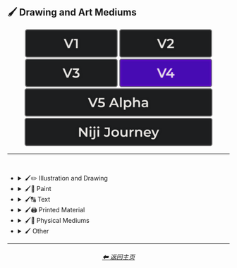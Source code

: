 <h2>🖌 Drawing and Art Mediums</h2>

<div align="center">

[<img src="/Images/Repo_Parts/Buttons/Version_Buttons/button_version_V1_inactive.webp?raw=true" alt="MidJourney V1" height="64" />](/Pages/MJ_V1/Style_Pages/Sphere/Drawing_and_Art_Mediums.md)
[<img src="/Images/Repo_Parts/Buttons/Version_Buttons/button_version_V2_inactive.webp?raw=true" alt="MidJourney V2" height="64" />](/Pages/MJ_V2/Style_Pages/Sphere/Drawing_and_Art_Mediums.md)
[<img src="/Images/Repo_Parts/Buttons/Version_Buttons/button_version_V3_inactive.webp?raw=true" alt="MidJourney V3" height="64" />](/Pages/MJ_V3/Style_Pages/Just_The_Style/Drawing_and_Art_Mediums.md)
[<img src="/Images/Repo_Parts/Buttons/Version_Buttons/button_version_V4_active.webp?raw=true" alt="MidJourney V4" height="64" />](/Pages/MJ_V4/Style_Pages/Just_The_Style/Drawing_and_Art_Mediums.md)
<br>
[<img src="/Images/Repo_Parts/Buttons/Version_Buttons/button_version_V5_Alpha_inactive_half.webp?raw=true" alt="MidJourney V5" height="64" />](/Pages/MJ_V5/Style_Pages/Just_The_Style/Drawing_and_Art_Mediums.md)
[<img src="/Images/Repo_Parts/Buttons/Version_Buttons/button_version_niji_inactive_half.webp?raw=true" alt="Niji Journey" height="64" />](/Pages/Niji_Journey/Style_Pages/Drawing_and_Art_Mediums.md)


</div>

<hr>
<br>


- <details><summary>🖌✏ Illustration and Drawing</summary><p>

  - <details><summary>✏🖼 Drawing Types</summary><p><div align="center">

	| Sketch | Drawing | Doodle |
	| :-: | :-: | :-: |
	| <img src="/Images/MJ_V4/V4_Alpha_3.5/Midjourney_Styles/Drawing.webp?raw=true" width="256" /> | <img src="/Images/MJ_V4/V4_Alpha_3.5/Midjourney_Styles/Sketch.webp?raw=true" width="256" /> | <img src="/Images/MJ_V4/V4_Alpha_3.5/Midjourney_Styles/Doodle.webp?raw=true" width="256" /> |
	
	<br>

	| Hand-Drawn | Hand-Written | Children’s Drawing |
	| :-: | :-: | :-: |
	| <img src="/Images/MJ_V4/V4_Alpha_3.5/Midjourney_Styles/Hand-Drawn.webp?raw=true" width="256" /> | <img src="/Images/MJ_V4/V4_Alpha_3.5/Midjourney_Styles/Hand-Written.webp?raw=true" width="256" /> | <img src="/Images/MJ_V4/V4_Alpha_3.5/Midjourney_Styles/Childrens_Drawing.webp?raw=true" width="256" /> |
	
	<br>

	| Masterpiece |
	| :-: |
	| <img src="/Images/MJ_V4/V4_Alpha_3.5/Midjourney_Styles/Masterpiece.webp?raw=true" width="256" /> |

	<br>

	| Dot Art | Pointillism | Stipple |
	| :-: | :-: | :-: |
	| <img src="/Images/MJ_V4/V4_Alpha_3.5/Midjourney_Styles/Dot_Art.webp?raw=true" width="256" /> | <img src="/Images/MJ_V4/V4_Alpha_3.5/Midjourney_Styles/Pointillism.webp?raw=true" width="256" /> | <img src="/Images/MJ_V4/V4_Alpha_3.5/Midjourney_Styles/Stipple.webp?raw=true" width="256" /> |
	
	<br>

	| Line Art | Crosshatch | Etch-A-Sketch Drawing |
	| :-: | :-: | :-: |
	| <img src="/Images/MJ_V4/V4_Alpha_3.5/Midjourney_Styles/Line_Art.webp?raw=true" width="256" /> | <img src="/Images/MJ_V4/V4_Alpha_3.5/Midjourney_Styles/Crosshatch.webp?raw=true" width="256" /> | <img src="/Images/MJ_V4/V4_Alpha_3.5/Midjourney_Styles/Etch-A-Sketch_Drawing.webp?raw=true" width="256" /> |
	
	<br>

	| Figure Drawing | Caricature |
	| :-: | :-: |
	| <img src="/Images/MJ_V4/V4_Alpha_3.5/Midjourney_Styles/Figure_Drawing.webp?raw=true" width="256" /> | <img src="/Images/MJ_V4/V4_Alpha_3.5/Midjourney_Styles/Caricature.webp?raw=true" width="256" /> |

	<br>
	
	| Hand-Drawn Animation |
	| :-: |
	| <img src="/Images/MJ_V4/V4_Alpha_3.5/Midjourney_Styles/Hand-Drawn_Animation.webp?raw=true" width="256" /> |

	<br>

	| Illustration | Storybook Illustration | Illustrated-Booklet |
	| :-: | :-: | :-: |
	| <img src="/Images/MJ_V4/V4_Alpha_3.5/Midjourney_Styles/Illustration.webp?raw=true" width="256" /> | <img src="/Images/MJ_V4/V4_Alpha_3.5/Midjourney_Styles/Storybook_Illustration.webp?raw=true" width="256" /> | <img src="/Images/MJ_V4/V4_Alpha_3.5/Midjourney_Styles/Illustrated-Booklet.webp?raw=true" width="256" /> |

	<br>

	| Whimsical Illustration | Archaeological Illustration |
	| :-: | :-: |
	| <img src="/Images/MJ_V4/V4_Alpha_3.5/Midjourney_Styles/Whimsical_Illustration.webp?raw=true" width="256" /> | <img src="/Images/MJ_V4/V4_Alpha_3.5/Midjourney_Styles/Archaeological_Illustration.webp?raw=true" width="256" /> |
	
	<br>

	| Assembly Drawing | Anatomical Drawing | Illuminated Manuscript |
	| :-: | :-: | :-: |
	| <img src="/Images/MJ_V4/V4_Alpha_3.5/Midjourney_Styles/Assembly_Drawing.webp?raw=true" width="256" /> | <img src="/Images/MJ_V4/V4_Alpha_3.5/Midjourney_Styles/Anatomical_Drawing.webp?raw=true" width="256" /> | <img src="/Images/MJ_V4/V4_Alpha_3.5/Midjourney_Styles/Illuminated_Manuscript.webp?raw=true" width="256" /> |
	
	<br>

	| Visual Novel | Graphic Novel | Cartographic |
	| :-: | :-: | :-: |
	| <img src="/Images/MJ_V4/V4_Alpha_3.5/Midjourney_Styles/Visual_Novel.webp?raw=true" width="256" /> | <img src="/Images/MJ_V4/V4_Alpha_3.5/Midjourney_Styles/Graphic_Novel.webp?raw=true" width="256" /> | <img src="/Images/MJ_V4/V4_Alpha_3.5/Midjourney_Styles/Cartographic.webp?raw=true" width="256" /> |
	
	<br>
	
	| Storyboard | Automatic Drawing |
	| :-: | :-: |
	| <img src="/Images/MJ_V4/V4_Alpha_3.5/Midjourney_Styles/Storyboard.webp?raw=true" width="256" /> | <img src="/Images/MJ_V4/V4_Alpha_3.5/Midjourney_Styles/Automatic_Drawing.webp?raw=true" width="256" /> |

	</div></p></details>


  - <details><summary>✏ Pencil and Graphite</summary><p><div align="center">

	| Pencil Art | Graphite | Charcoal Art |
	| :-: | :-: | :-: |
	| <img src="/Images/MJ_V4/V4_Alpha_3.5/Midjourney_Styles/Pencil_Art.webp?raw=true" width="256" /> | <img src="/Images/MJ_V4/V4_Alpha_3.5/Midjourney_Styles/Graphite.webp?raw=true" width="256" /> | <img src="/Images/MJ_V4/V4_Alpha_3.5/Midjourney_Styles/Charcoal_Art.webp?raw=true" width="256" /> |
	
	<br>
	
	| Colored Pencil | Grease Pencil |
	| :-: | :-: |
	| <img src="/Images/MJ_V4/V4_Alpha_3.5/Midjourney_Styles/Colored_Pencil.webp?raw=true" width="256" /> | <img src="/Images/MJ_V4/V4_Alpha_3.5/Midjourney_Styles/Grease_Pencil.webp?raw=true" width="256" /> |

	</div></p></details>


  - <details><summary>✏🖊 Ink</summary><p><div align="center">

	| Ink | Calligraphy | Ballpoint Pen |
	| :-: | :-: | :-: |
	| <img src="/Images/MJ_V4/V4_Alpha_3.5/Midjourney_Styles/Ink.webp?raw=true" width="256" /> | <img src="/Images/MJ_V4/V4_Alpha_3.5/Midjourney_Styles/Calligraphy.webp?raw=true" width="256" /> | <img src="/Images/MJ_V4/V4_Alpha_3.5/Midjourney_Styles/Ballpoint_Pen.webp?raw=true" width="256" /> |
	
	<br>
	
	| Fountain Pen | Fountain Pen Art | Gel Pen |
	| :-: | :-: | :-: |
	| <img src="/Images/MJ_V4/V4_Alpha_3.5/Midjourney_Styles/Fountain_Pen.webp?raw=true" width="256" /> | <img src="/Images/MJ_V4/V4_Alpha_3.5/Midjourney_Styles/Fountain_Pen_Art.webp?raw=true" width="256" /> | <img src="/Images/MJ_V4/V4_Alpha_3.5/Midjourney_Styles/Gel_Pen.webp?raw=true" width="256" /> |
	
	<br>

	| Conductive Ink | Flexographic Ink |
	| :-: | :-: |
	| <img src="/Images/MJ_V4/V4_Alpha_3.5/Midjourney_Styles/Conductive_Ink.webp?raw=true" width="256" /> | <img src="/Images/MJ_V4/V4_Alpha_3.5/Midjourney_Styles/Flexographic_Ink.webp?raw=true" width="256" /> |
	
	<br>
	
	| India Ink | Iron Gall Ink |
	| :-: | :-: |
	| <img src="/Images/MJ_V4/V4_Alpha_3.5/Midjourney_Styles/India_Ink.webp?raw=true" width="256" /> | <img src="/Images/MJ_V4/V4_Alpha_3.5/Midjourney_Styles/Iron_Gall_Ink.webp?raw=true" width="256" /> |
	
	<br>
	
	| Grease Pen | Marker Art |
	| :-: | :-: |
	| <img src="/Images/MJ_V4/V4_Alpha_3.5/Midjourney_Styles/Grease_Pen.webp?raw=true" width="256" /> | <img src="/Images/MJ_V4/V4_Alpha_3.5/Midjourney_Styles/Marker_Art.webp?raw=true" width="256" /> |

	<br>
	
	| Dry-Erase Marker | Wet-Erase Marker | Whiteboard |
	| :-: | :-: | :-: |
	| <img src="/Images/MJ_V4/V4_Alpha_3.5/Midjourney_Styles/Dry-Erase_Marker.webp?raw=true" width="256" /> | <img src="/Images/MJ_V4/V4_Alpha_3.5/Midjourney_Styles/Wet-Erase_Marker.webp?raw=true" width="256" /> | <img src="/Images/MJ_V4/V4_Alpha_3.5/Midjourney_Styles/Whiteboard.webp?raw=true" width="256" /> |

	<br>

	| Viscosity Print |
	| :-: |
	| <img src="/Images/MJ_V4/V4_Alpha_3.5/Midjourney_Styles/Viscosity_Print.webp?raw=true" width="256" /> |

	</div></p></details>


  - <details><summary>✏🖍 Crayon, Chalk, and Pastel</summary><p><div align="center">

	| Crayon | Chalk | Pastel Art |
	| :-: | :-: | :-: |
	| <img src="/Images/MJ_V4/V4_Alpha_3.5/Midjourney_Styles/Crayon.webp?raw=true" width="256" /> | <img src="/Images/MJ_V4/V4_Alpha_3.5/Midjourney_Styles/Chalk.webp?raw=true" width="256" /> | <img src="/Images/MJ_V4/V4_Alpha_3.5/Midjourney_Styles/Pastel_Art.webp?raw=true" width="256" /> |
	
	<br>
	
	| Blackboard | Chalkboard | Conte |
	| :-: | :-: | :-: |
	| <img src="/Images/MJ_V4/V4_Alpha_3.5/Midjourney_Styles/Blackboard.webp?raw=true" width="256" /> | <img src="/Images/MJ_V4/V4_Alpha_3.5/Midjourney_Styles/Chalkboard.webp?raw=true" width="256" /> | <img src="/Images/MJ_V4/V4_Alpha_3.5/Midjourney_Styles/Conte.webp?raw=true" width="256" /> |

	</div></p></details>

  </p></details>


- <details><summary>🖌🎨 Paint</summary><p>

  - <details><summary>🎨🖼 Painting Types</summary><p><div align="center">

	| Painting | Canvas | Hard Edge Painting |
	| :-: | :-: | :-: |
	| <img src="/Images/MJ_V4/V4_Alpha_3.5/Midjourney_Styles/Painting.webp?raw=true" width="256" /> | <img src="/Images/MJ_V4/V4_Alpha_3.5/Midjourney_Styles/Canvas.webp?raw=true" width="256" /> | <img src="/Images/MJ_V4/V4_Alpha_3.5/Midjourney_Styles/Hard_Edge_Painting.webp?raw=true" width="256" /> |
	
	<br>

	| Oil Painting | Tempera Painting | Acrylic Painting |
	| :-: | :-: | :-: |
	| <img src="/Images/MJ_V4/V4_Alpha_3.5/Midjourney_Styles/Oil_Painting.webp?raw=true" width="256" /> | <img src="/Images/MJ_V4/V4_Alpha_3.5/Midjourney_Styles/Tempera_Painting.webp?raw=true" width="256" /> | <img src="/Images/MJ_V4/V4_Alpha_3.5/Midjourney_Styles/Acrylic_Painting.webp?raw=true" width="256" /> |
	
	<br>
	
	
	| Watercolor Painting | Gouache Painting | Casein Painting |
	| :-: | :-: | :-: |
	| <img src="/Images/MJ_V4/V4_Alpha_3.5/Midjourney_Styles/Watercolor_Painting.webp?raw=true" width="256" /> | <img src="/Images/MJ_V4/V4_Alpha_3.5/Midjourney_Styles/Gouache_Painting.webp?raw=true" width="256" /> | <img src="/Images/MJ_V4/V4_Alpha_3.5/Midjourney_Styles/Casein_Painting.webp?raw=true" width="256" /> |
	
	<br>

	| Fresco Painting | Easel Painting | Wet Painting |
	| :-: | :-: | :-: |
	| <img src="/Images/MJ_V4/V4_Alpha_3.5/Midjourney_Styles/Fresco_Painting.webp?raw=true" width="256" /> | <img src="/Images/MJ_V4/V4_Alpha_3.5/Midjourney_Styles/Easel_Painting.webp?raw=true" width="256" /> | <img src="/Images/MJ_V4/V4_Alpha_3.5/Midjourney_Styles/Wet_Painting.webp?raw=true" width="256" /> |
	
	<br>

	| Detailed Painting | Speedpainting | Faux Painting |
	| :-: | :-: | :-: |
	| <img src="/Images/MJ_V4/V4_Alpha_3.5/Midjourney_Styles/Detailed_Painting.webp?raw=true" width="256" /> | <img src="/Images/MJ_V4/V4_Alpha_3.5/Midjourney_Styles/Speedpainting.webp?raw=true" width="256" /> | <img src="/Images/MJ_V4/V4_Alpha_3.5/Midjourney_Styles/Faux_Painting.webp?raw=true" width="256" /> |

	<br>

	| Color Field Painting | Scroll Painting |
	| :-: | :-: |
	| <img src="/Images/MJ_V4/V4_Alpha_3.5/Midjourney_Styles/Color_Field_Painting.webp?raw=true" width="256" /> | <img src="/Images/MJ_V4/V4_Alpha_3.5/Midjourney_Styles/Scroll_Painting.webp?raw=true" width="256" /> |

	<br>

	| Still Life | Still-Life | Still-Life Painting |
	| :-: | :-: | :-: |
	| <img src="/Images/MJ_V4/V4_Alpha_3.5/Midjourney_Styles/Still_Life.webp?raw=true" width="256" /> | <img src="/Images/MJ_V4/V4_Alpha_3.5/Midjourney_Styles/Still-Life.webp?raw=true" width="256" /> | <img src="/Images/MJ_V4/V4_Alpha_3.5/Midjourney_Styles/Still-Life_Painting.webp?raw=true" width="256" /> |
	
	<br>

	| Fine Art | Modern Art |
	| :-: | :-: |
	| <img src="/Images/MJ_V4/V4_Alpha_3.5/Midjourney_Styles/Fine_Art.webp?raw=true" width="256" /> | <img src="/Images/MJ_V4/V4_Alpha_3.5/Midjourney_Styles/Modern_Art.webp?raw=true" width="256" /> |
	
	<br>

	| Brushwork | Paintwork | Impasto |
	| :-: | :-: | :-: |
	| <img src="/Images/MJ_V4/V4_Alpha_3.5/Midjourney_Styles/Brushwork.webp?raw=true" width="256" /> | <img src="/Images/MJ_V4/V4_Alpha_3.5/Midjourney_Styles/Paintwork.webp?raw=true" width="256" /> | <img src="/Images/MJ_V4/V4_Alpha_3.5/Midjourney_Styles/Impasto.webp?raw=true" width="256" /> |

	<br>

	| Matte Painting | Encaustic Painting | Gond Painting |
	| :-: | :-: | :-: |
	| <img src="/Images/MJ_V4/V4_Alpha_3.5/Midjourney_Styles/Matte_Painting.webp?raw=true" width="256" /> | <img src="/Images/MJ_V4/V4_Alpha_3.5/Midjourney_Styles/Encaustic_Painting.webp?raw=true" width="256" /> | <img src="/Images/MJ_V4/V4_Alpha_3.5/Midjourney_Styles/Gond_Painting.webp?raw=true" width="256" /> |
	
	<br>

	| Chinese Painting | Ancient Roman Painting | Romanesque Painting |
	| :-: | :-: | :-: |
	| <img src="/Images/MJ_V4/V4_Alpha_3.5/Midjourney_Styles/Chinese_Painting.webp?raw=true" width="256" /> | <img src="/Images/MJ_V4/V4_Alpha_3.5/Midjourney_Styles/Ancient_Roman_Painting.webp?raw=true" width="256" /> | <img src="/Images/MJ_V4/V4_Alpha_3.5/Midjourney_Styles/Romanesque_Painting.webp?raw=true" width="256" /> |

	<br>

	| Tibetan Painting | Japanese Painting |
	| :-: | :-: |
	| <img src="/Images/MJ_V4/V4_Alpha_3.5/Midjourney_Styles/Tibetan_Painting.webp?raw=true" width="256" /> | <img src="/Images/MJ_V4/V4_Alpha_3.5/Midjourney_Styles/Japanese_Painting.webp?raw=true" width="256" /> |

	<br>

	| Warli Painting | Fayum Portrait | Caravaggio Painting |
	| :-: | :-: | :-: |
	| <img src="/Images/MJ_V4/V4_Alpha_3.5/Midjourney_Styles/Warli_Painting.webp?raw=true" width="256" /> | <img src="/Images/MJ_V4/V4_Alpha_3.5/Midjourney_Styles/Fayum_Portrait.webp?raw=true" width="256" /> | <img src="/Images/MJ_V4/V4_Alpha_3.5/Midjourney_Styles/Caravaggio_Painting.webp?raw=true" width="256" /> |
	
	<br>
	
	| Madhubani Painting | Kalamkari Painting | Phad Painting |
	| :-: | :-: | :-: |
	| <img src="/Images/MJ_V4/V4_Alpha_3.5/Midjourney_Styles/Madhubani_Painting.webp?raw=true" width="256" /> | <img src="/Images/MJ_V4/V4_Alpha_3.5/Midjourney_Styles/Kalamkari_Painting.webp?raw=true" width="256" /> | <img src="/Images/MJ_V4/V4_Alpha_3.5/Midjourney_Styles/Phad_Painting.webp?raw=true" width="256" /> |

	<br>

	| Paper-Marbling | Hydro-Dipping | Hydrodipped |
	| :-: | :-: | :-: |
	| <img src="/Images/MJ_V4/V4_Alpha_3.5/Midjourney_Styles/Paper-Marbling.webp?raw=true" width="256" /> | <img src="/Images/MJ_V4/V4_Alpha_3.5/Midjourney_Styles/Hydro-Dipping.webp?raw=true" width="256" /> | <img src="/Images/MJ_V4/V4_Alpha_3.5/Midjourney_Styles/Hydrodipped.webp?raw=true" width="256" /> |

	<br>
	
	| Panel Painting | Action Painting |
	| :-: | :-: |
	| <img src="/Images/MJ_V4/V4_Alpha_3.5/Midjourney_Styles/Panel_Painting.webp?raw=true" width="256" /> | <img src="/Images/MJ_V4/V4_Alpha_3.5/Midjourney_Styles/Action_Painting.webp?raw=true" width="256" /> |
	
	<br>
	
	| Plein-Air Painting | Action Painting | Miniature Painting |
	| :-: | :-: | :-: |
	| <img src="/Images/MJ_V4/V4_Alpha_3.5/Midjourney_Styles/Plein-Air_Painting.webp?raw=true" width="256" /> | <img src="/Images/MJ_V4/V4_Alpha_3.5/Midjourney_Styles/Action_Painting.webp?raw=true" width="256" /> | <img src="/Images/MJ_V4/V4_Alpha_3.5/Midjourney_Styles/Miniature_Painting.webp?raw=true" width="256" /> |
	
	<br>

	| Artwork | Mural | Street Art |
	| :-: | :-: | :-: |
	| <img src="/Images/MJ_V4/V4_Alpha_3.5/Midjourney_Styles/Artwork.webp?raw=true" width="256" /> | <img src="/Images/MJ_V4/V4_Alpha_3.5/Midjourney_Styles/Mural.webp?raw=true" width="256" /> | <img src="/Images/MJ_V4/V4_Alpha_3.5/Midjourney_Styles/Street_Art.webp?raw=true" width="256" /> |
	
	<br>
	
	| Cave Art | Rock Art |
	| :-: | :-: |
	| <img src="/Images/MJ_V4/V4_Alpha_3.5/Midjourney_Styles/Rock_Art.webp?raw=true" width="256" /> |

	<br>

	| Sand Painting | Sandpainting |
	| :-: | :-: |
	| <img src="/Images/MJ_V4/V4_Alpha_3.5/Midjourney_Styles/Sand_Painting.webp?raw=true" width="256" /> | <img src="/Images/MJ_V4/V4_Alpha_3.5/Midjourney_Styles/Cave_Art.webp?raw=true" width="256" /> | <img src="/Images/MJ_V4/V4_Alpha_3.5/Midjourney_Styles/Sandpainting.webp?raw=true" width="256" /> |

	<br>
	
	| Easter Egg | Egg Decorating |
	| :-: | :-: |
	| <img src="/Images/MJ_V4/V4_Alpha_3.5/Midjourney_Styles/Easter_Egg.webp?raw=true" width="256" /> | <img src="/Images/MJ_V4/V4_Alpha_3.5/Midjourney_Styles/Egg_Decorating.webp?raw=true" width="256" /> |

	</div></p></details>


  - <details><summary>🎨 Paint Types</summary><p><div align="center">

	| Paint | Oil Paint | Tempera Paint |
	| :-: | :-: | :-: |
	| <img src="/Images/MJ_V4/V4_Alpha_3.5/Midjourney_Styles/Paint.webp?raw=true" width="256" /> | <img src="/Images/MJ_V4/V4_Alpha_3.5/Midjourney_Styles/Oil_Paint.webp?raw=true" width="256" /> | <img src="/Images/MJ_V4/V4_Alpha_3.5/Midjourney_Styles/Tempera_Paint.webp?raw=true" width="256" /> |
	
	<br>
	
	| Acrylic Paint | Gouache Paint | Watercolor |
	| :-: | :-: | :-: |
	| <img src="/Images/MJ_V4/V4_Alpha_3.5/Midjourney_Styles/Acrylic_Paint.webp?raw=true" width="256" /> | <img src="/Images/MJ_V4/V4_Alpha_3.5/Midjourney_Styles/Gouache_Paint.webp?raw=true" width="256" /> | <img src="/Images/MJ_V4/V4_Alpha_3.5/Midjourney_Styles/Watercolor.webp?raw=true" width="256" /> |
	
	<br>

	| Wet Paint | Dripping Paint | Splatter Paint |
	| :-: | :-: | :-: |
	| <img src="/Images/MJ_V4/V4_Alpha_3.5/Midjourney_Styles/Wet_Paint.webp?raw=true" width="256" /> | <img src="/Images/MJ_V4/V4_Alpha_3.5/Midjourney_Styles/Dripping_Paint.webp?raw=true" width="256" /> | <img src="/Images/MJ_V4/V4_Alpha_3.5/Midjourney_Styles/Splatter_Paint.webp?raw=true" width="256" /> |
	
	<br>

	| Graffiti | Stencil Graffiti | Graffiti Tag |
	| :-: | :-: | :-: |
	| <img src="/Images/MJ_V4/V4_Alpha_3.5/Midjourney_Styles/Graffiti.webp?raw=true" width="256" /> | <img src="/Images/MJ_V4/V4_Alpha_3.5/Midjourney_Styles/Stencil_Graffiti.webp?raw=true" width="256" /> | <img src="/Images/MJ_V4/V4_Alpha_3.5/Midjourney_Styles/Graffiti_Tag.webp?raw=true" width="256" /> |

	<br>

	| Airbrush | 1980s Airbrush Art | Puffy Paint |
	| :-: | :-: | :-: |
	| <img src="/Images/MJ_V4/V4_Alpha_3.5/Midjourney_Styles/Airbrush.webp?raw=true" width="256" /> | <img src="/Images/MJ_V4/V4_Alpha_3.5/Midjourney_Styles/1980s_Airbrush_Art.webp?raw=true" width="256" /> | <img src="/Images/MJ_V4/V4_Alpha_3.5/Midjourney_Styles/Puffy_Paint.webp?raw=true" width="256" /> |
	
	<br>
	
	| Spray | Spray Paint | Glass Paint |
	| :-: | :-: | :-: |
	| <img src="/Images/MJ_V4/V4_Alpha_3.5/Midjourney_Styles/Spray.webp?raw=true" width="256" /> | <img src="/Images/MJ_V4/V4_Alpha_3.5/Midjourney_Styles/Spray_Paint.webp?raw=true" width="256" /> | <img src="/Images/MJ_V4/V4_Alpha_3.5/Midjourney_Styles/Glass_Paint.webp?raw=true" width="256" /> |
	
	<br>

	| Blacklight Paint | Casein Paint | Coffee Paint |
	| :-: | :-: | :-: |
	| <img src="/Images/MJ_V4/V4_Alpha_3.5/Midjourney_Styles/Blacklight_Paint.webp?raw=true" width="256" /> | <img src="/Images/MJ_V4/V4_Alpha_3.5/Midjourney_Styles/Casein_Paint.webp?raw=true" width="256" /> | <img src="/Images/MJ_V4/V4_Alpha_3.5/Midjourney_Styles/Coffee_Paint.webp?raw=true" width="256" /> |

	<br>
	
	| Powder Paint |
	| :-: |
	| <img src="/Images/MJ_V4/V4_Alpha_3.5/Midjourney_Styles/Powder_Paint.webp?raw=true" width="256" /> |

	</div></p></details>

  </p></details>


- <details><summary>🖌🔠 Text</summary><p><div align="center">

	| Hypergraphy | Asemic Writing |
	| :-: | :-: |
	| <img src="/Images/MJ_V4/V4_Alpha_3.5/Midjourney_Styles/Hypergraphy.webp?raw=true" width="256" /> | <img src="/Images/MJ_V4/V4_Alpha_3.5/Midjourney_Styles/Asemic_Writing.webp?raw=true" width="256" /> |

	<br>
	
	| Text | Typeface | Font |
	| :-: | :-: | :-: |
	| <img src="/Images/MJ_V4/V4_Alpha_3.5/Midjourney_Styles/Text.webp?raw=true" width="256" /> | <img src="/Images/MJ_V4/V4_Alpha_3.5/Midjourney_Styles/Typeface.webp?raw=true" width="256" /> | <img src="/Images/MJ_V4/V4_Alpha_3.5/Midjourney_Styles/Font.webp?raw=true" width="256" /> |

	<br>

	| Letters | Written Letters | Written Letters "Hello" |
	| :-: | :-: | :-: |
	| <img src="/Images/MJ_V4/V4_Alpha_3.5/Midjourney_Styles/Letters.webp?raw=true" width="256" /> | <img src="/Images/MJ_V4/V4_Alpha_3.5/Midjourney_Styles/Written_Letters.webp?raw=true" width="256" /> | <img src="/Images/MJ_V4/V4_Alpha_3.5/Midjourney_Styles/Written_Letters_''Hello''.webp?raw=true" width="256" /> |
	
	<br>
	
	| Written Words | Written Words "Hello" |
	| :-: | :-: |
	| <img src="/Images/MJ_V4/V4_Alpha_3.5/Midjourney_Styles/Written_Words.webp?raw=true" width="256" /> | <img src="/Images/MJ_V4/V4_Alpha_3.5/Midjourney_Styles/Written_Words_''Hello''.webp?raw=true" width="256" /> |
	
	<br>
	
	| Words | Words "Hello" |
	| :-: | :-: |
	| <img src="/Images/MJ_V4/V4_Alpha_3.5/Midjourney_Styles/Words.webp?raw=true" width="256" /> | <img src="/Images/MJ_V4/V4_Alpha_3.5/Midjourney_Styles/Words_''Hello''.webp?raw=true" width="256" /> |
	
	<br>
	
	| Lexemes | Lexemes "Hello" | Graphemes |
	| :-: | :-: | :-: |
	| <img src="/Images/MJ_V4/V4_Alpha_3.5/Midjourney_Styles/Lexemes.webp?raw=true" width="256" /> | <img src="/Images/MJ_V4/V4_Alpha_3.5/Midjourney_Styles/Lexemes_''Hello''.webp?raw=true" width="256" /> | <img src="/Images/MJ_V4/V4_Alpha_3.5/Midjourney_Styles/Graphemes.webp?raw=true" width="256" /> |

	<br>
	
	| Says | Says Hello | Says "Hello" |
	| :-: | :-: | :-: |
	| <img src="/Images/MJ_V4/V4_Alpha_3.5/Midjourney_Styles/Says.webp?raw=true" width="256" /> | <img src="/Images/MJ_V4/V4_Alpha_3.5/Midjourney_Styles/Says_Hello.webp?raw=true" width="256" /> | <img src="/Images/MJ_V4/V4_Alpha_3.5/Midjourney_Styles/Says_''Hello''.webp?raw=true" width="256" /> |
	
	<br>
	
	| Says 'Hello' | Caption | Caption "Hello" |
	| :-: | :-: | :-: |
	| <img src="/Images/MJ_V4/V4_Alpha_3.5/Midjourney_Styles/Says_'Hello'.webp?raw=true" width="256" /> | <img src="/Images/MJ_V4/V4_Alpha_3.5/Midjourney_Styles/Caption.webp?raw=true" width="256" /> | <img src="/Images/MJ_V4/V4_Alpha_3.5/Midjourney_Styles/Caption_''Hello''.webp?raw=true" width="256" /> |

	</div></p></details>


- <details><summary>🖌🖨 Printed Material</summary><p>

  - <details><summary>🖨📄 Print Types</summary><p><div align="center">

	| Print | Printed | 3D Printed |
	| :-: | :-: | :-: |
	| <img src="/Images/MJ_V4/V4_Alpha_3.5/Midjourney_Styles/Print.webp?raw=true" width="256" /> | <img src="/Images/MJ_V4/V4_Alpha_3.5/Midjourney_Styles/Printed.webp?raw=true" width="256" /> | <img src="/Images/MJ_V4/V4_Alpha_3.5/Midjourney_Styles/3D_Printed.webp?raw=true" width="256" /> |

	<br>

	| Inkjet Printed | Laser Printed |
	| :-: | :-: |
	| <img src="/Images/MJ_V4/V4_Alpha_3.5/Midjourney_Styles/Inkjet_Printed.webp?raw=true" width="256" /> | <img src="/Images/MJ_V4/V4_Alpha_3.5/Midjourney_Styles/Laser_Printed.webp?raw=true" width="256" /> |

	<br>
	
	| Edge-To-Edge Photographic Print |
	| :-: |
	| <img src="/Images/MJ_V4/V4_Alpha_3.5/Midjourney_Styles/Edge-To-Edge_Photographic_Print.webp?raw=true" width="256" /> |
	
	<br>
	
	| Photolith Film |
	| :-: |
	| <img src="/Images/MJ_V4/V4_Alpha_3.5/Midjourney_Styles/Photolith_Film.webp?raw=true" width="256" /> |

	<br>

	| Concept Art | Conceptual Art | Logo |
	| :-: | :-: | :-: |
	| <img src="/Images/MJ_V4/V4_Alpha_3.5/Midjourney_Styles/Concept_Art.webp?raw=true" width="256" /> | <img src="/Images/MJ_V4/V4_Alpha_3.5/Midjourney_Styles/Conceptual_Art.webp?raw=true" width="256" /> | <img src="/Images/MJ_V4/V4_Alpha_3.5/Midjourney_Styles/Logo.webp?raw=true" width="256" /> |
	
	<br>

	| Album Art | Cover-Art |
	| :-: | :-: |
	| <img src="/Images/MJ_V4/V4_Alpha_3.5/Midjourney_Styles/Album_Art.webp?raw=true" width="256" /> | <img src="/Images/MJ_V4/V4_Alpha_3.5/Midjourney_Styles/Cover-Art.webp?raw=true" width="256" /> |
	
	<br>

	| Newspaper | Newsprint |
	| :-: | :-: |
	| <img src="/Images/MJ_V4/V4_Alpha_3.5/Midjourney_Styles/Newspaper.webp?raw=true" width="256" /> | <img src="/Images/MJ_V4/V4_Alpha_3.5/Midjourney_Styles/Newsprint.webp?raw=true" width="256" /> |

	<br>
	
	| Risograph | Lithography | Flexography |
	| :-: | :-: | :-: |
	| <img src="/Images/MJ_V4/V4_Alpha_3.5/Midjourney_Styles/Risograph.webp?raw=true" width="256" /> | <img src="/Images/MJ_V4/V4_Alpha_3.5/Midjourney_Styles/Lithography.webp?raw=true" width="256" /> | <img src="/Images/MJ_V4/V4_Alpha_3.5/Midjourney_Styles/Flexography.webp?raw=true" width="256" /> |

	<br>

	| Transfer Printing | Monotype |
	| :-: | :-: |
	| <img src="/Images/MJ_V4/V4_Alpha_3.5/Midjourney_Styles/Transfer_Printing.webp?raw=true" width="256" /> | <img src="/Images/MJ_V4/V4_Alpha_3.5/Midjourney_Styles/Monotype.webp?raw=true" width="256" /> |

	<br>
	
	| Blueprint | Whiteprint |
	| :-: | :-: |
	| <img src="/Images/MJ_V4/V4_Alpha_3.5/Midjourney_Styles/Blueprint.webp?raw=true" width="256" /> | <img src="/Images/MJ_V4/V4_Alpha_3.5/Midjourney_Styles/Whiteprint.webp?raw=true" width="256" /> |

	<br>

	| Sticker | Watermark |
	| :-: | :-: |
	| <img src="/Images/MJ_V4/V4_Alpha_3.5/Midjourney_Styles/Sticker.webp?raw=true" width="256" /> | <img src="/Images/MJ_V4/V4_Alpha_3.5/Midjourney_Styles/Watermark.webp?raw=true" width="256" /> |
	
	<br>
	
	| Barcode | QR Code |
	| :-: | :-: |
	| <img src="/Images/MJ_V4/V4_Alpha_3.5/Midjourney_Styles/Barcode.webp?raw=true" width="256" /> | <img src="/Images/MJ_V4/V4_Alpha_3.5/Midjourney_Styles/QR_Code.webp?raw=true" width="256" /> |

	</div></p></details>


  - <details><summary>🖨🟫 Block Printing</summary><p><div align="center">

	| Block Printing |
	| :-: |
	| <img src="/Images/MJ_V4/V4_Alpha_3.5/Midjourney_Styles/Block_Printing.webp?raw=true" width="256" /> |

	<br>

	| Bagh Print | Bagru Print |
	| :-: | :-: |
	| <img src="/Images/MJ_V4/V4_Alpha_3.5/Midjourney_Styles/Bagh_Print.webp?raw=true" width="256" /> | <img src="/Images/MJ_V4/V4_Alpha_3.5/Midjourney_Styles/Bagru_Print.webp?raw=true" width="256" /> |

	</div></p></details>

  - <details><summary>🖨🃏 Cards and Stamps</summary><p><div align="center">

	| Stamp | Postage Stamp | Business Card |
	| :-: | :-: | :-: |
	| <img src="/Images/MJ_V4/V4_Alpha_3.5/Midjourney_Styles/Stamp.webp?raw=true" width="256" /> | <img src="/Images/MJ_V4/V4_Alpha_3.5/Midjourney_Styles/Postage_Stamp.webp?raw=true" width="256" /> | <img src="/Images/MJ_V4/V4_Alpha_3.5/Midjourney_Styles/Business_Card.webp?raw=true" width="256" /> |

	<br>
	
	| Pokemon Card | Pokémon Card | Tarot Card |
	| :-: | :-: | :-: |
	| <img src="/Images/MJ_V4/V4_Alpha_3.5/Midjourney_Styles/Pokemon_Card.webp?raw=true" width="256" /> | <img src="/Images/MJ_V4/V4_Alpha_3.5/Midjourney_Styles/Pokemon_Card (2).webp?raw=true" width="256" /> | <img src="/Images/MJ_V4/V4_Alpha_3.5/Midjourney_Styles/Tarot_Card.webp?raw=true" width="256" /> |

	</div></p></details>


  - <details><summary>🖨📚 Books and Posters</summary><p><div align="center">

	| Magazine | Comic Book | Underground Comix |
	| :-: | :-: | :-: |
	| <img src="/Images/MJ_V4/V4_Alpha_3.5/Midjourney_Styles/Magazine.webp?raw=true" width="256" /> | <img src="/Images/MJ_V4/V4_Alpha_3.5/Midjourney_Styles/Comic_Book.webp?raw=true" width="256" /> | <img src="/Images/MJ_V4/V4_Alpha_3.5/Midjourney_Styles/Underground_Comix.webp?raw=true" width="256" /> |
	
	<br>
	
	| Pop-up Book | Kids Book |
	| :-: | :-: |
	| <img src="/Images/MJ_V4/V4_Alpha_3.5/Midjourney_Styles/Pop-up_Book.webp?raw=true" width="256" /> | <img src="/Images/MJ_V4/V4_Alpha_3.5/Midjourney_Styles/Kids_Book.webp?raw=true" width="256" /> |

	<br>

	| Booklet | Instruction Manual | IKEA Guide |
	| :-: | :-: | :-: |
	| <img src="/Images/MJ_V4/V4_Alpha_3.5/Midjourney_Styles/Booklet.webp?raw=true" width="256" /> | <img src="/Images/MJ_V4/V4_Alpha_3.5/Midjourney_Styles/Instruction_Manual.webp?raw=true" width="256" /> | <img src="/Images/MJ_V4/V4_Alpha_3.5/Midjourney_Styles/IKEA_Guide.webp?raw=true" width="256" /> |

	<br>

	| Poster | Movie Poster | Concert Poster |
	| :-: | :-: | :-: |
	| <img src="/Images/MJ_V4/V4_Alpha_3.5/Midjourney_Styles/Poster.webp?raw=true" width="256" /> | <img src="/Images/MJ_V4/V4_Alpha_3.5/Midjourney_Styles/Movie_Poster.webp?raw=true" width="256" /> | <img src="/Images/MJ_V4/V4_Alpha_3.5/Midjourney_Styles/Concert_Poster.webp?raw=true" width="256" /> |

	</div></p></details>

  </p></details>


- <details><summary>🖌🎲 Physical Mediums</summary><p>

  - <details><summary>🎲📄 Origami</summary><p><div align="center">

	| Origami | Rigid Origami | Modular Origami |
	| :-: | :-: | :-: |
	| <img src="/Images/MJ_V4/V4_Alpha_3.5/Midjourney_Styles/Origami.webp?raw=true" width="256" /> | <img src="/Images/MJ_V4/V4_Alpha_3.5/Midjourney_Styles/Rigid_Origami.webp?raw=true" width="256" /> | <img src="/Images/MJ_V4/V4_Alpha_3.5/Midjourney_Styles/Modular_Origami.webp?raw=true" width="256" /> |
	
	<br>
	
	| Kirigami | Moneygami | Wet-Folding |
	| :-: | :-: | :-: |
	| <img src="/Images/MJ_V4/V4_Alpha_3.5/Midjourney_Styles/Kirigami.webp?raw=true" width="256" /> | <img src="/Images/MJ_V4/V4_Alpha_3.5/Midjourney_Styles/Moneygami.webp?raw=true" width="256" /> | <img src="/Images/MJ_V4/V4_Alpha_3.5/Midjourney_Styles/Wet-Folding.webp?raw=true" width="256" /> |
	
	<br>
	
	| Iris-Folding | Chinese Paper Art | Sonobe |
	| :-: | :-: | :-: |
	| <img src="/Images/MJ_V4/V4_Alpha_3.5/Midjourney_Styles/Iris-Folding.webp?raw=true" width="256" /> | <img src="/Images/MJ_V4/V4_Alpha_3.5/Midjourney_Styles/Chinese_Paper_Art.webp?raw=true" width="256" /> | <img src="/Images/MJ_V4/V4_Alpha_3.5/Midjourney_Styles/Sonobe.webp?raw=true" width="256" /> 

	</div></p></details>


  - <details><summary>🎲🀣 Mosaic</summary><p><div align="center">

	| Mosaic | Micromosaic | Glass Mosaic |
	| :-: | :-: | :-: |
	| <img src="/Images/MJ_V4/V4_Alpha_3.5/Midjourney_Styles/Mosaic.webp?raw=true" width="256" /> | <img src="/Images/MJ_V4/V4_Alpha_3.5/Midjourney_Styles/Micromosaic.webp?raw=true" width="256" /> | <img src="/Images/MJ_V4/V4_Alpha_3.5/Midjourney_Styles/Glass_Mosaic.webp?raw=true" width="256" /> |
	
	<br>
	
	| Photographic Mosaic | Impressionist Mosaic |
	| :-: | :-: |
	| <img src="/Images/MJ_V4/V4_Alpha_3.5/Midjourney_Styles/Photographic_Mosaic.webp?raw=true" width="256" /> | <img src="/Images/MJ_V4/V4_Alpha_3.5/Midjourney_Styles/Impressionist_Mosaic.webp?raw=true" width="256" /> |

	<br>

	| Pietra Dura | Encaustic Tile |
	| :-: | :-: |
	| <img src="/Images/MJ_V4/V4_Alpha_3.5/Midjourney_Styles/Pietra_Dura.webp?raw=true" width="256" /> | <img src="/Images/MJ_V4/V4_Alpha_3.5/Midjourney_Styles/Encaustic_Tile.webp?raw=true" width="256" /> |

	<br>
	
	| Ancient Roman Mosaic |
	| :-: |
	| <img src="/Images/MJ_V4/V4_Alpha_3.5/Midjourney_Styles/Ancient_Roman_Mosaic.webp?raw=true" width="256" /> |

	</div></p></details>


  - <details><summary>🎲🖼 Framed, Banner, and Decal</summary><p><div align="center">

	| Frame | Framed |
	| :-: | :-: |
	| <img src="/Images/MJ_V4/V4_Alpha_3.5/Midjourney_Styles/Frame.webp?raw=true" width="256" /> | <img src="/Images/MJ_V4/V4_Alpha_3.5/Midjourney_Styles/Framed.webp?raw=true" width="256" /> |
	
	<br>
	
	| Wooden Frame | Wooden Framed |
	| :-: | :-: |
	| <img src="/Images/MJ_V4/V4_Alpha_3.5/Midjourney_Styles/Wooden_Frame.webp?raw=true" width="256" /> | <img src="/Images/MJ_V4/V4_Alpha_3.5/Midjourney_Styles/Wooden_Framed.webp?raw=true" width="256" /> |
	
	<br>
	
	| Banner | Vinyl Banner |
	| :-: | :-: |
	| <img src="/Images/MJ_V4/V4_Alpha_3.5/Midjourney_Styles/Banner.webp?raw=true" width="256" /> | <img src="/Images/MJ_V4/V4_Alpha_3.5/Midjourney_Styles/Vinyl_Banner.webp?raw=true" width="256" /> |

	<br>

	| Sign | Signage | Enamel Sign |
	| :-: | :-: | :-: |
	| <img src="/Images/MJ_V4/V4_Alpha_3.5/Midjourney_Styles/Sign.webp?raw=true" width="256" /> | <img src="/Images/MJ_V4/V4_Alpha_3.5/Midjourney_Styles/Signage.webp?raw=true" width="256" /> | <img src="/Images/MJ_V4/V4_Alpha_3.5/Midjourney_Styles/Enamel_Sign.webp?raw=true" width="256" /> |

	<br>

	| Decal | Wall Decal |
	| :-: | :-: |
	| <img src="/Images/MJ_V4/V4_Alpha_3.5/Midjourney_Styles/Decal.webp?raw=true" width="256" /> | <img src="/Images/MJ_V4/V4_Alpha_3.5/Midjourney_Styles/Wall_Decal.webp?raw=true" width="256" /> |
	
	<br>
	
	| Letter Board | Nameplate | Builder's Plate |
	| :-: | :-: | :-: |
	| <img src="/Images/MJ_V4/V4_Alpha_3.5/Midjourney_Styles/Letter_Board.webp?raw=true" width="256" /> | <img src="/Images/MJ_V4/V4_Alpha_3.5/Midjourney_Styles/Nameplate.webp?raw=true" width="256" /> | <img src="/Images/MJ_V4/V4_Alpha_3.5/Midjourney_Styles/Builders_Plate.webp?raw=true" width="256" /> |
	
	<br>
	
	| Billboard | Placard |
	| :-: | :-: |
	| <img src="/Images/MJ_V4/V4_Alpha_3.5/Midjourney_Styles/Billboard.webp?raw=true" width="256" /> | <img src="/Images/MJ_V4/V4_Alpha_3.5/Midjourney_Styles/Placard.webp?raw=true" width="256" /> |
	
	<br>
	
	| SpellBrite |
	| :-: |
	| <img src="/Images/MJ_V4/V4_Alpha_3.5/Midjourney_Styles/SpellBrite.webp?raw=true" width="256" /> |
	
	<br>
	
	| Bumper Sticker | Fridge Magnet |
	| :-: | :-: |
	| <img src="/Images/MJ_V4/V4_Alpha_3.5/Midjourney_Styles/Bumper_Sticker.webp?raw=true" width="256" /> | <img src="/Images/MJ_V4/V4_Alpha_3.5/Midjourney_Styles/Fridge_Magnet.webp?raw=true" width="256" /> |

	<br>
	
	| Tapestry | Bayeux Tapestry | In The Style of Bayeux Tapestry |
	| :-: | :-: | :-: |
	| <img src="/Images/MJ_V4/V4_Alpha_3.5/Midjourney_Styles/Tapestry.webp?raw=true" width="256" /> | <img src="/Images/MJ_V4/V4_Alpha_3.5/Midjourney_Styles/Bayeux_Tapestry.webp?raw=true" width="256" /> | <img src="/Images/MJ_V4/V4_Alpha_3.5/Midjourney_Styles/In_The_Style_of_Bayeux_Tapestry.webp?raw=true" width="256" /> |

	<br>
	
	| Minoan Mural |
	| :-: |
	| <img src="/Images/MJ_V4/V4_Alpha_3.5/Midjourney_Styles/Minoan_Mural.webp?raw=true" width="256" /> |

	</div></p></details>


  - <details><summary>🎲🗿 Carving, Etching, and Modeling</summary><p><div align="center">

	| Carving | Pyrography | Etching |
	| :-: | :-: | :-: |
	| <img src="/Images/MJ_V4/V4_Alpha_3.5/Midjourney_Styles/Carving.webp?raw=true" width="256" /> | <img src="/Images/MJ_V4/V4_Alpha_3.5/Midjourney_Styles/Pyrography.webp?raw=true" width="256" /> | <img src="/Images/MJ_V4/V4_Alpha_3.5/Midjourney_Styles/Etching.webp?raw=true" width="256" /> |

	<br>

	| Model | Modeling |
	| :-: | :-: |
	| <img src="/Images/MJ_V4/V4_Alpha_3.5/Midjourney_Styles/Model.webp?raw=true" width="256" /> | <img src="/Images/MJ_V4/V4_Alpha_3.5/Midjourney_Styles/Modeling.webp?raw=true" width="256" /> |

	<br>

	| Sculpture | Mayan Sculpture |
	| :-: | :-: |
	| <img src="/Images/MJ_V4/V4_Alpha_3.5/Midjourney_Styles/Sculpture.webp?raw=true" width="256" /> | <img src="/Images/MJ_V4/V4_Alpha_3.5/Midjourney_Styles/Mayan_Sculpture.webp?raw=true" width="256" /> |

	<br>
	
	| Whittling | Woodcut |
	| :-: | :-: |
	| <img src="/Images/MJ_V4/V4_Alpha_3.5/Midjourney_Styles/Whittling.webp?raw=true" width="256" /> | <img src="/Images/MJ_V4/V4_Alpha_3.5/Midjourney_Styles/Woodcut.webp?raw=true" width="256" /> |

	<br>

	| Wood-Carving | Woodturning |
	| :-: | :-: |
	| <img src="/Images/MJ_V4/V4_Alpha_3.5/Midjourney_Styles/Wood-Carving.webp?raw=true" width="256" /> | <img src="/Images/MJ_V4/V4_Alpha_3.5/Midjourney_Styles/Woodturning.webp?raw=true" width="256" /> |

	<br>

	| Chip-Carving | Chip-Work |
	| :-: | :-: |
	| <img src="/Images/MJ_V4/V4_Alpha_3.5/Midjourney_Styles/Chip-Carving.webp?raw=true" width="256" /> | <img src="/Images/MJ_V4/V4_Alpha_3.5/Midjourney_Styles/Chip-Work.webp?raw=true" width="256" /> |
	
	<br>
	
	| Chainsaw-Carving | Lath Art | Laser-Cut |
	| :-: | :-: | :-: |
	| <img src="/Images/MJ_V4/V4_Alpha_3.5/Midjourney_Styles/Chainsaw-Carving.webp?raw=true" width="256" /> | <img src="/Images/MJ_V4/V4_Alpha_3.5/Midjourney_Styles/Lath_Art.webp?raw=true" width="256" /> | <img src="/Images/MJ_V4/V4_Alpha_3.5/Midjourney_Styles/Laser-Cut.webp?raw=true" width="256" /> |

	<br>

	| Bentwood | Woodblock Print | Intarsia |
	| :-: | :-: | :-: |
	| <img src="/Images/MJ_V4/V4_Alpha_3.5/Midjourney_Styles/Bentwood.webp?raw=true" width="256" /> | <img src="/Images/MJ_V4/V4_Alpha_3.5/Midjourney_Styles/Woodblock_Print.webp?raw=true" width="256" /> | <img src="/Images/MJ_V4/V4_Alpha_3.5/Midjourney_Styles/Intarsia.webp?raw=true" width="256" /> |

	<br>

	| Marquetry | Wood Marquetry | Straw Marquetry |
	| :-: | :-: | :-: |
	| <img src="/Images/MJ_V4/V4_Alpha_3.5/Midjourney_Styles/Marquetry.webp?raw=true" width="256" /> | <img src="/Images/MJ_V4/V4_Alpha_3.5/Midjourney_Styles/Wood_Marquetry.webp?raw=true" width="256" /> | <img src="/Images/MJ_V4/V4_Alpha_3.5/Midjourney_Styles/Straw_Marquetry.webp?raw=true" width="256" /> |

	<br>

	| Scrimshaw | Sgraffito |
	| :-: | :-: |
	| <img src="/Images/MJ_V4/V4_Alpha_3.5/Midjourney_Styles/Scrimshaw.webp?raw=true" width="256" /> | <img src="/Images/MJ_V4/V4_Alpha_3.5/Midjourney_Styles/Sgraffito.webp?raw=true" width="256" /> |

	<br>

	| Hardstone Carving | Leather Crafting |
	| :-: | :-: |
	| <img src="/Images/MJ_V4/V4_Alpha_3.5/Midjourney_Styles/Hardstone_Carving.webp?raw=true" width="256" /> | <img src="/Images/MJ_V4/V4_Alpha_3.5/Midjourney_Styles/Leather_Crafting.webp?raw=true" width="256" /> |

	<br>

	| Megalithic Art | Runic Carving |
	| :-: | :-: |
	| <img src="/Images/MJ_V4/V4_Alpha_3.5/Midjourney_Styles/Megalithic_Art.webp?raw=true" width="256" /> | <img src="/Images/MJ_V4/V4_Alpha_3.5/Midjourney_Styles/Runic_Carving.webp?raw=true" width="256" /> |
	
	<br>

	| Bejeweled | Engraved Gem | Lapidary |
	| :-: | :-: | :-: |
	| <img src="/Images/MJ_V4/V4_Alpha_3.5/Midjourney_Styles/Bejeweled.webp?raw=true" width="256" /> | <img src="/Images/MJ_V4/V4_Alpha_3.5/Midjourney_Styles/Engraved_Gem.webp?raw=true" width="256" /> | <img src="/Images/MJ_V4/V4_Alpha_3.5/Midjourney_Styles/Lapidary.webp?raw=true" width="256" /> |

	<br>

	| Jewelry Design |
	| :-: |
	| <img src="/Images/MJ_V4/V4_Alpha_3.5/Midjourney_Styles/Jewelry_Design.webp?raw=true" width="256" /> |

	<br>
	
	| Relief-Carving | Ice-Carving | Intaglio |
	| :-: | :-: | :-: |
	| <img src="/Images/MJ_V4/V4_Alpha_3.5/Midjourney_Styles/Relief-Carving.webp?raw=true" width="256" /> | <img src="/Images/MJ_V4/V4_Alpha_3.5/Midjourney_Styles/Ice-Carving.webp?raw=true" width="256" /> | <img src="/Images/MJ_V4/V4_Alpha_3.5/Midjourney_Styles/Intaglio.webp?raw=true" width="256" /> |

	<br>

	| Drypoint | Metalcut | Photogravure |
	| :-: | :-: | :-: |
	| <img src="/Images/MJ_V4/V4_Alpha_3.5/Midjourney_Styles/Drypoint.webp?raw=true" width="256" /> | <img src="/Images/MJ_V4/V4_Alpha_3.5/Midjourney_Styles/Metalcut.webp?raw=true" width="256" /> | <img src="/Images/MJ_V4/V4_Alpha_3.5/Midjourney_Styles/Photogravure.webp?raw=true" width="256" /> |

	<br>

	| Metalworking |
	| :-: |
	| <img src="/Images/MJ_V4/V4_Alpha_3.5/Midjourney_Styles/Metalworking.webp?raw=true" width="256" /> |

	<br>

	| Lacquer | Carved Lacquer |
	| :-: | :-: |
	| <img src="/Images/MJ_V4/V4_Alpha_3.5/Midjourney_Styles/Lacquer.webp?raw=true" width="256" /> | <img src="/Images/MJ_V4/V4_Alpha_3.5/Midjourney_Styles/Carved_Lacquer.webp?raw=true" width="256" /> |
	
	<br>
	
	| Papercutting | Paper Model | Paper-Mache |
	| :-: | :-: | :-: |
	| <img src="/Images/MJ_V4/V4_Alpha_3.5/Midjourney_Styles/Papercutting.webp?raw=true" width="256" /> | <img src="/Images/MJ_V4/V4_Alpha_3.5/Midjourney_Styles/Paper_Model.webp?raw=true" width="256" /> | <img src="/Images/MJ_V4/V4_Alpha_3.5/Midjourney_Styles/Paper-Mache.webp?raw=true" width="256" /> |
	
	<br>

	| Stencil | Decoupage |
	| :-: | :-: |
	| <img src="/Images/MJ_V4/V4_Alpha_3.5/Midjourney_Styles/Stencil.webp?raw=true" width="256" /> | <img src="/Images/MJ_V4/V4_Alpha_3.5/Midjourney_Styles/Decoupage.webp?raw=true" width="256" /> |

	<br>
	
	| String-Art | Fretwork | Card |
	| :-: | :-: | :-: |
	| <img src="/Images/MJ_V4/V4_Alpha_3.5/Midjourney_Styles/String-Art.webp?raw=true" width="256" /> | <img src="/Images/MJ_V4/V4_Alpha_3.5/Midjourney_Styles/Fretwork.webp?raw=true" width="256" /> | <img src="/Images/MJ_V4/V4_Alpha_3.5/Midjourney_Styles/Card.webp?raw=true" width="256" /> |

	<br>
	
	| Mezzotint | Aquatint | Heliography |
	| :-: | :-: | :-: |
	| <img src="/Images/MJ_V4/V4_Alpha_3.5/Midjourney_Styles/Mezzotint.webp?raw=true" width="256" /> | <img src="/Images/MJ_V4/V4_Alpha_3.5/Midjourney_Styles/Aquatint.webp?raw=true" width="256" /> | <img src="/Images/MJ_V4/V4_Alpha_3.5/Midjourney_Styles/Heliography.webp?raw=true" width="256" /> |

	<br>

	| Linocut | Lino Print |
	| :-: | :-: |
	| <img src="/Images/MJ_V4/V4_Alpha_3.5/Midjourney_Styles/Linocut.webp?raw=true" width="256" /> | <img src="/Images/MJ_V4/V4_Alpha_3.5/Midjourney_Styles/Lino_Print.webp?raw=true" width="256" /> |
	
	<br>
	
	| Puppet | Balloon Modelling | Balloon Twisting |
	| :-: | :-: | :-: |
	| <img src="/Images/MJ_V4/V4_Alpha_3.5/Midjourney_Styles/Puppet.webp?raw=true" width="256" /> | <img src="/Images/MJ_V4/V4_Alpha_3.5/Midjourney_Styles/Balloon_Modelling.webp?raw=true" width="256" /> | <img src="/Images/MJ_V4/V4_Alpha_3.5/Midjourney_Styles/Balloon_Twisting.webp?raw=true" width="256" /> |
	
	<br>
	
	| Circuit | Circuitry | Computer Chip |
	| :-: | :-: | :-: |
	| <img src="/Images/MJ_V4/V4_Alpha_3.5/Midjourney_Styles/Circuit.webp?raw=true" width="256" /> | <img src="/Images/MJ_V4/V4_Alpha_3.5/Midjourney_Styles/Circuitry.webp?raw=true" width="256" /> | <img src="/Images/MJ_V4/V4_Alpha_3.5/Midjourney_Styles/Computer_Chip.webp?raw=true" width="256" /> |

	<br>

	| Oshibana | Lithophane | Figurine |
	| :-: | :-: | :-: |
	| <img src="/Images/MJ_V4/V4_Alpha_3.5/Midjourney_Styles/Oshibana.webp?raw=true" width="256" /> | <img src="/Images/MJ_V4/V4_Alpha_3.5/Midjourney_Styles/Lithophane.webp?raw=true" width="256" /> | <img src="/Images/MJ_V4/V4_Alpha_3.5/Midjourney_Styles/Figurine.webp?raw=true" width="256" /> |

	</div></p></details>


  - <details><summary>🎲🏺 Pottery and Glass</summary><p><div align="center">

	| Glaze | Overglaze |
	| :-: | :-: |
	| <img src="/Images/MJ_V4/V4_Alpha_3.5/Midjourney_Styles/Glaze.webp?raw=true" width="256" /> | <img src="/Images/MJ_V4/V4_Alpha_3.5/Midjourney_Styles/Overglaze.webp?raw=true" width="256" /> |

	<br>

	| Underglaze | Inglaze |
	| :-: | :-: |
	| <img src="/Images/MJ_V4/V4_Alpha_3.5/Midjourney_Styles/Underglaze.webp?raw=true" width="256" /> | <img src="/Images/MJ_V4/V4_Alpha_3.5/Midjourney_Styles/Inglaze.webp?raw=true" width="256" /> |
	
	<br>

	| Salt Glaze Pottery | Tin-Glazed Pottery |
	| :-: | :-: |
	| <img src="/Images/MJ_V4/V4_Alpha_3.5/Midjourney_Styles/Salt_Glaze_Pottery.webp?raw=true" width="256" /> | <img src="/Images/MJ_V4/V4_Alpha_3.5/Midjourney_Styles/Tin-Glazed_Pottery.webp?raw=true" width="256" /> |

	<br>

	| Cameo Glass | Enameled Glass | Glass-Etching |
	| :-: | :-: | :-: |
	| <img src="/Images/MJ_V4/V4_Alpha_3.5/Midjourney_Styles/Cameo_Glass.webp?raw=true" width="256" /> | <img src="/Images/MJ_V4/V4_Alpha_3.5/Midjourney_Styles/Enameled_Glass.webp?raw=true" width="256" /> | <img src="/Images/MJ_V4/V4_Alpha_3.5/Midjourney_Styles/Glass-Etching.webp?raw=true" width="256" /> |
	
	<br>
	
	| Glass Blowing |
	| :-: |
	| <img src="/Images/MJ_V4/V4_Alpha_3.5/Midjourney_Styles/Glass_Blowing.webp?raw=true" width="256" /> |

	<br>
	
	| Paleolithic Pottery | Neolithic Pottery | Egyptian Faience |
	| :-: | :-: | :-: |
	| <img src="/Images/MJ_V4/V4_Alpha_3.5/Midjourney_Styles/Paleolithic_Pottery.webp?raw=true" width="256" /> | <img src="/Images/MJ_V4/V4_Alpha_3.5/Midjourney_Styles/Neolithic_Pottery.webp?raw=true" width="256" /> | <img src="/Images/MJ_V4/V4_Alpha_3.5/Midjourney_Styles/Egyptian_Faience.webp?raw=true" width="256" /> |
	
	<br>

	| Tableware | Earthenware | Stoneware |
	| :-: | :-: | :-: |
	| <img src="/Images/MJ_V4/V4_Alpha_3.5/Midjourney_Styles/Tableware.webp?raw=true" width="256" /> | <img src="/Images/MJ_V4/V4_Alpha_3.5/Midjourney_Styles/Earthenware.webp?raw=true" width="256" /> | <img src="/Images/MJ_V4/V4_Alpha_3.5/Midjourney_Styles/Stoneware.webp?raw=true" width="256" /> |

	<br>

	| Slipware | Chintzware |
	| :-: | :-: |
	| <img src="/Images/MJ_V4/V4_Alpha_3.5/Midjourney_Styles/Slipware.webp?raw=true" width="256" /> | <img src="/Images/MJ_V4/V4_Alpha_3.5/Midjourney_Styles/Chintzware.webp?raw=true" width="256" /> |

	<br>

	| Agateware | Lustreware |
	| :-: | :-: |
	| <img src="/Images/MJ_V4/V4_Alpha_3.5/Midjourney_Styles/Agateware.webp?raw=true" width="256" /> | <img src="/Images/MJ_V4/V4_Alpha_3.5/Midjourney_Styles/Lustreware.webp?raw=true" width="256" /> |

	<br>
	
	| Bone China | Bone Carving |
	| :-: | :-: |
	| <img src="/Images/MJ_V4/V4_Alpha_3.5/Midjourney_Styles/Bone_China.webp?raw=true" width="256" /> | <img src="/Images/MJ_V4/V4_Alpha_3.5/Midjourney_Styles/Bone_Carving.webp?raw=true" width="256" /> |

	<br>

	| Ornament | Azulejo |
	| :-: | :-: |
	| <img src="/Images/MJ_V4/V4_Alpha_3.5/Midjourney_Styles/Ornament.webp?raw=true" width="256" /> | <img src="/Images/MJ_V4/V4_Alpha_3.5/Midjourney_Styles/Azulejo.webp?raw=true" width="256" /> |

	</div></p></details>


  - <details><summary>🎲🏮 Scrapbooking and Collages</summary><p><div align="center">

	| Collage | Photocollage | Fotocollage |
	| :-: | :-: | :-: |
	| <img src="/Images/MJ_V4/V4_Alpha_3.5/Midjourney_Styles/Collage.webp?raw=true" width="256" /> | <img src="/Images/MJ_V4/V4_Alpha_3.5/Midjourney_Styles/Photocollage.webp?raw=true" width="256" /> | <img src="/Images/MJ_V4/V4_Alpha_3.5/Midjourney_Styles/Fotocollage.webp?raw=true" width="256" /> |
	
	<br>

	| Scrapbooking |
	| :-: |
	| <img src="/Images/MJ_V4/V4_Alpha_3.5/Midjourney_Styles/Scrapbooking.webp?raw=true" width="256" /> |

	</div></p></details>


  - <details><summary>🎲💡 Light</summary><p><div align="center">

	| Light Art | Light Painting | Lightpainting |
	| :-: | :-: | :-: |
	| <img src="/Images/MJ_V4/V4_Alpha_3.5/Midjourney_Styles/Light_Art.webp?raw=true" width="256" /> | <img src="/Images/MJ_V4/V4_Alpha_3.5/Midjourney_Styles/Light_Painting.webp?raw=true" width="256" /> | <img src="/Images/MJ_V4/V4_Alpha_3.5/Midjourney_Styles/Lightpainting.webp?raw=true" width="256" /> |

	<br>

	| Projection Mapping |
    | :-: |
    | <img src="/Images/MJ_V4/V4_Alpha_3.5/Midjourney_Styles/Projection_Mapping.webp?raw=true" width="256" /> |

	</div></p></details>


  - <details><summary>🎲 Other Physical Mediums</summary><p><div align="center">

	| Arts and Crafts | Resin | Enamel Pin |
	| :-: | :-: | :-: |
	| <img src="/Images/MJ_V4/V4_Alpha_3.5/Midjourney_Styles/Arts_and_Crafts.webp?raw=true" width="256" /> | <img src="/Images/MJ_V4/V4_Alpha_3.5/Midjourney_Styles/Resin.webp?raw=true" width="256" /> | <img src="/Images/MJ_V4/V4_Alpha_3.5/Midjourney_Styles/Enamel_Pin.webp?raw=true" width="256" /> |
	
	<br>
	
	| Beadwork | Beads and String | Beads and Yarn |
	| :-: | :-: | :-: |
	| <img src="/Images/MJ_V4/V4_Alpha_3.5/Midjourney_Styles/Beadwork.webp?raw=true" width="256" /> | <img src="/Images/MJ_V4/V4_Alpha_3.5/Midjourney_Styles/Beads_and_String.webp?raw=true" width="256" /> | <img src="/Images/MJ_V4/V4_Alpha_3.5/Midjourney_Styles/Beads_and_Yarn.webp?raw=true" width="256" /> |

	<br>

	| Tie-Dye | Confetti |
	| :-: | :-: |
	| <img src="/Images/MJ_V4/V4_Alpha_3.5/Midjourney_Styles/Tie-dye.webp?raw=true" width="256" /> | <img src="/Images/MJ_V4/V4_Alpha_3.5/Midjourney_Styles/Confetti.webp?raw=true" width="256" /> |

	<br>

	| Sticker Bomb | Tattoo |
	| :-: | :-: |
	| <img src="/Images/MJ_V4/V4_Alpha_3.5/Midjourney_Styles/Sticker_Bomb.webp?raw=true" width="256" /> | <img src="/Images/MJ_V4/V4_Alpha_3.5/Midjourney_Styles/Tattoo.webp?raw=true" width="256" /> |
	
	<br>
	
	| Papier-Colle | Assemblage | Featherwork |
	| :-: | :-: | :-: |
	| <img src="/Images/MJ_V4/V4_Alpha_3.5/Midjourney_Styles/Papier-Colle.webp?raw=true" width="256" /> | <img src="/Images/MJ_V4/V4_Alpha_3.5/Midjourney_Styles/Assemblage.webp?raw=true" width="256" /> | <img src="/Images/MJ_V4/V4_Alpha_3.5/Midjourney_Styles/Featherwork.webp?raw=true" width="256" /> |

	<br>
	
	| Latte Art | Coffee Stain | Smoke Art |
	| :-: | :-: | :-: |
	| <img src="/Images/MJ_V4/V4_Alpha_3.5/Midjourney_Styles/Latte_Art.webp?raw=true" width="256" /> | <img src="/Images/MJ_V4/V4_Alpha_3.5/Midjourney_Styles/Coffee_Stain.webp?raw=true" width="256" /> | <img src="/Images/MJ_V4/V4_Alpha_3.5/Midjourney_Styles/Smoke_Art.webp?raw=true" width="256" /> |

	<br>
	
	| Hedge Trimming | Site-Specific Art | Public Art |
	| :-: | :-: | :-: |
	| <img src="/Images/MJ_V4/V4_Alpha_3.5/Midjourney_Styles/Hedge_Trimming.webp?raw=true" width="256" /> | <img src="/Images/MJ_V4/V4_Alpha_3.5/Midjourney_Styles/Site-Specific_art.webp?raw=true" width="256" /> | <img src="/Images/MJ_V4/V4_Alpha_3.5/Midjourney_Styles/Public_Art.webp?raw=true" width="256" /> |
	
	<br>
	
	| Installation Art | Land Art |
	| :-: | :-: |
	| <img src="/Images/MJ_V4/V4_Alpha_3.5/Midjourney_Styles/Installation_Art.webp?raw=true" width="256" /> | <img src="/Images/MJ_V4/V4_Alpha_3.5/Midjourney_Styles/Land_Art.webp?raw=true" width="256" /> |

	<br>
	
	| Ironwork | Carpentry |
	| :-: | :-: |
	| <img src="/Images/MJ_V4/V4_Alpha_3.5/Midjourney_Styles/Ironwork.webp?raw=true" width="256" /> | <img src="/Images/MJ_V4/V4_Alpha_3.5/Midjourney_Styles/Carpentry.webp?raw=true" width="256" /> |

	<br>

	| Diorama |
	| :-: |
	| <img src="/Images/MJ_V4/V4_Alpha_3.5/Midjourney_Styles/Diorama.webp?raw=true" width="256" /> |
	
	<br>
	
	| Hatmaking |
	| :-: |
	| <img src="/Images/MJ_V4/V4_Alpha_3.5/Midjourney_Styles/Hatmaking.webp?raw=true" width="256" /> |

	</div></p></details>
	
  </p></details>


- <details><summary>🖌 Other</summary><p><div align="center">

	| Negative Space | Outlined | Middle Ground |
	| :-: | :-: | :-: |
	| <img src="/Images/MJ_V4/V4_Alpha_3.5/Midjourney_Styles/Negative_Space.webp?raw=true" width="256" /> | <img src="/Images/MJ_V4/V4_Alpha_3.5/Midjourney_Styles/Outlined.webp?raw=true" width="256" /> | <img src="/Images/MJ_V4/V4_Alpha_3.5/Midjourney_Styles/Middle_Ground.webp?raw=true" width="256" /> |

	<br>

	| Frottage |
	| :-: |
	| <img src="/Images/MJ_V4/V4_Alpha_3.5/Midjourney_Styles/Frottage.webp?raw=true" width="256" /> |

	<br>

	| Art Medium | Mixed Media |
	| :-: | :-: |
	| <img src="/Images/MJ_V4/V4_Alpha_3.5/Midjourney_Styles/Art_Medium.webp?raw=true" width="256" /> | <img src="/Images/MJ_V4/V4_Alpha_3.5/Midjourney_Styles/Mixed_Media.webp?raw=true" width="256" /> |
	
	<br>
	
	| Kamikiri | Indian Art | Soviet Art |
	| :-: | :-: | :-: |
	| <img src="/Images/MJ_V4/V4_Alpha_3.5/Midjourney_Styles/Kamikiri.webp?raw=true" width="256" /> | <img src="/Images/MJ_V4/V4_Alpha_3.5/Midjourney_Styles/Indian_Art.webp?raw=true" width="256" /> | <img src="/Images/MJ_V4/V4_Alpha_3.5/Midjourney_Styles/Soviet_Art.webp?raw=true" width="256" /> |

	<br>
	
	| Cosmorama |
	| :-: |
	| <img src="/Images/MJ_V4/V4_Alpha_3.5/Midjourney_Styles/Cosmorama.webp?raw=true" width="256" /> |

	<br>
	
	| Key Visual |
	| :-: |
	| <img src="/Images/MJ_V4/V4_Alpha_3.5/Midjourney_Styles/Key_Visual.webp?raw=true" width="256" /> |
	
	<br>
	
	| Braille |
	| :-: |
	| <img src="/Images/MJ_V4/V4_Alpha_3.5/Midjourney_Styles/Braille.webp?raw=true" width="256" /> |

	</div></p></details>
	    
<hr><!--------------->
<div align="center">
<h6><a href="/README.md">⬅ 返回主页</a></h6>
</div>